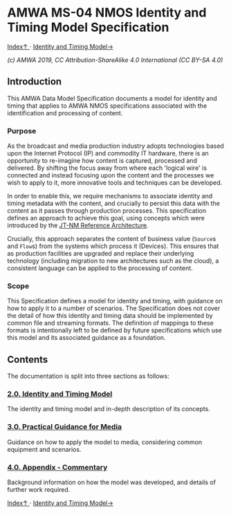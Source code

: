 # AMWA MS-04 NMOS Identity and Timing Model Specification
[ Index↑ ](..) · [Identity and Timing Model→](2.0._Identity_and_Timing_Model.md)

_(c) AMWA 2019, CC Attribution-ShareAlike 4.0 International (CC BY-SA 4.0)_

## Introduction

This AMWA Data Model Specification documents a model for identity and timing that applies to AMWA NMOS specifications associated with the identification and processing of content.

### Purpose

As the broadcast and media production industry adopts technologies based upon the Internet Protocol (IP) and commodity IT hardware, there is an opportunity to re-imagine how content is captured, processed and delivered. By shifting the focus away from where each 'logical wire' is connected and instead focusing upon the content and the processes we wish to apply to it, more innovative tools and techniques can be developed.

In order to enable this, we require mechanisms to associate identity and timing metadata with the content, and crucially to persist this data with the content as it passes through production processes. This specification defines an approach to achieve this goal, using concepts which were introduced by the [JT-NM Reference Architecture](http://www.jt-nm.org/RA-1.0/).

Crucially, this approach separates the content of business value (`Source`s and `Flow`s) from the systems which process it (Devices). This ensures that as production facilities are upgraded and replace their underlying technology (including migration to new architectures such as the cloud), a consistent language can be applied to the processing of content.

### Scope

This Specification defines a model for identity and timing, with guidance on how to apply it to a number of scenarios. The Specification does not cover the detail of how this identity and timing data should be implemented by common file and streaming formats. The definition of mappings to these formats is intentionally left to be defined by future specifications which use this model and its associated guidance as a foundation.

## Contents

The documentation is split into three sections as follows:

### [2.0. Identity and Timing Model](2.0._Identity_and_Timing_Model.md)

The identity and timing model and in-depth description of its concepts.

### [3.0. Practical Guidance for Media](3.0._Practical_Guidance_for_Media.md)

Guidance on how to apply the model to media, considering common equipment and scenarios.

### [4.0. Appendix - Commentary](4.0._Appendix_-_Commentary.md)

Background information on how the model was developed, and details of further work required.

[ Index↑ ](..) · [Identity and Timing Model→](2.0._Identity_and_Timing_Model.md)
